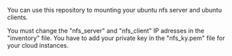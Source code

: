 You can use this repository to mounting your ubuntu nfs server and ubuntu clients.

You must change the "nfs_server" and "nfs_client" IP adresses in the "inventory" file.
You have to add your private key in the "nfs_ky.pem" file for your cloud instances.
